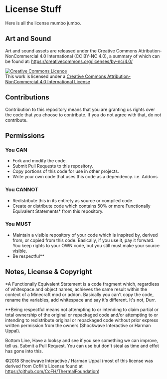 # License Stuff

Here is all the license mumbo jumbo.

## Art and Sound
Art and sound assets are released under the Creative Commons Attribution-NonCommercial 4.0 International (CC BY-NC 4.0), a summary of which can be found at: https://creativecommons.org/licenses/by-nc/4.0/

<a rel="license" href="http://creativecommons.org/licenses/by-nc/4.0/"><img alt="Creative Commons Licence" style="border-width:0" src="https://i.creativecommons.org/l/by-nc/4.0/88x31.png" /></a><br />This work is licensed under a <a rel="license" href="http://creativecommons.org/licenses/by-nc/4.0/">Creative Commons Attribution-NonCommercial 4.0 International License</a>

## Contributions
Contribution to this repository means that you are granting us rights over the code that you choose to contribute. If you do not agree with that, do not contribute.

## Permissions

### You CAN
<ul>
  <li>Fork and modify the code.</li>
  <li>Submit Pull Requests to this repository.</li>
  <li>Copy portions of this code for use in other projects.</li>
  <li>Write your own code that uses this code as a dependency. i.e. Addons</li>
</ul>

### You CANNOT
<ul>
  <li>Redistribute this in its entirety as source or compiled code.</li>
  <li>Create or distribute code which contains 50% or more Functionally Equivalent Statements* from this repository.</li>
</ul>

### You MUST
<ul>
  <li>Maintain a visible repository of your code which is inspired by, derived from, or copied from this code. Basically, if you use it, pay it forward. You keep rights to your OWN code, but you still must make your source visible.</li>
  <li>Be respectful**</li>
</ul>

## Notes, License & Copyright
*A Functionally Equivalent Statement is a code fragment which, regardless of whitespace and object names, achieves the same result within the context of a Minecraft mod or addon. Basically you can't copy the code, rename the variables, add whitespace and say it's different. It's not, Durr.

**Being respectful means not attempting to or intending to claim partial or total ownership of the original or repackaged code and/or attempting to or intending to redistribute original or repackaged code without prior express written permission from the owners (Shockwave Interactive or Harman Uppal).

Bottom Line, Have a looksy and see if you see something we can improve, tell us. Submit a Pull Request. You can use but don't steal as time and effot has gone into this.

©2018 Shockwave Interactive / Harman Uppal
(most of this license was derived from CofH's License found at https://github.com/CoFH/ThermalFoundation)
